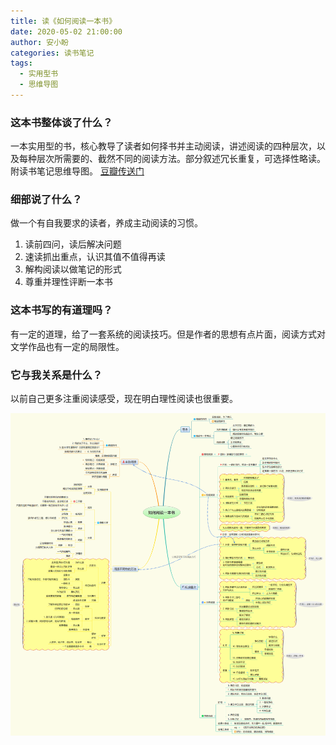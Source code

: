 ```yaml
---
title: 读《如何阅读一本书》
date: 2020-05-02 21:00:00
author: 安小盼
categories: 读书笔记
tags:
  - 实用型书
  - 思维导图
---
```


### 这本书整体谈了什么？

一本实用型的书，核心教导了读者如何择书并主动阅读，讲述阅读的四种层次，以及每种层次所需要的、截然不同的阅读方法。部分叙述冗长重复，可选择性略读。附读书笔记思维导图。
[豆瓣传送门](https://book.douban.com/subject/1013208/)

### 细部说了什么？

做一个有自我要求的读者，养成主动阅读的习惯。

1. 读前四问，读后解决问题
2. 速读抓出重点，认识其值不值得再读
3. 解构阅读以做笔记的形式
4. 尊重并理性评断一本书

### 这本书写的有道理吗？

有一定的道理，给了一套系统的阅读技巧。但是作者的思想有点片面，阅读方式对文学作品也有一定的局限性。

### 它与我关系是什么？

以前自己更多注重阅读感受，现在明白理性阅读也很重要。

![](/static/xmind/200502.png)
